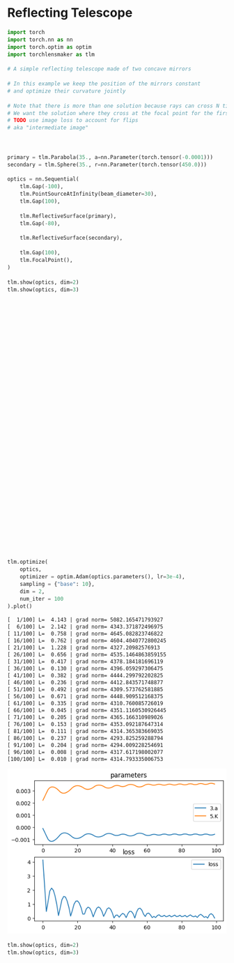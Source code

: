 # Reflecting Telescope


```python
import torch
import torch.nn as nn
import torch.optim as optim
import torchlensmaker as tlm

# A simple reflecting telescope made of two concave mirrors

# In this example we keep the position of the mirrors constant
# and optimize their curvature jointly

# Note that there is more than one solution because rays can cross N times before focusing on the focal point
# We want the solution where they cross at the focal point for the first time
# TODO use image loss to account for flips
# aka "intermediate image"



primary = tlm.Parabola(35., a=nn.Parameter(torch.tensor(-0.0001)))
secondary = tlm.Sphere(35., r=nn.Parameter(torch.tensor(450.0)))

optics = nn.Sequential(
    tlm.Gap(-100),
    tlm.PointSourceAtInfinity(beam_diameter=30),
    tlm.Gap(100),
    
    tlm.ReflectiveSurface(primary),
    tlm.Gap(-80),

    tlm.ReflectiveSurface(secondary),

    tlm.Gap(100),
    tlm.FocalPoint(),
)

tlm.show(optics, dim=2)
tlm.show(optics, dim=3)
```


<div data-jp-suppress-context-menu id='tlmviewer-4b7144fd' class='tlmviewer' style='width: 100%; aspect-ratio: 16 / 9;'></div><script type='module'>async function importtlm() {
    try {
        return await import("/tlmviewer.js");
    } catch (error) {
        console.log("error", error);
        return await import("/files/test_notebooks/tlmviewer.js");
    }
}

const module = await importtlm();
const tlmviewer = module.tlmviewer;

const data = '{"mode": "2D", "camera": "XY", "data": [{"type": "surfaces", "data": [{"matrix": [[1.0, 0.0, 0.0], [0.0, 1.0, 0.0], [0.0, 0.0, 1.0]], "samples": [[-0.030625, -17.5], [-0.03000944, -17.32323265], [-0.02940013, -17.1464653], [-0.02879706, -16.96969604], [-0.02820024, -16.7929287], [-0.02760968, -16.61616135], [-0.02702537, -16.439394], [-0.0264473, -16.26262665], [-0.02587549, -16.0858593], [-0.02530992, -15.909091], [-0.0247506, -15.73232365], [-0.02419753, -15.55555534], [-0.02365071, -15.37878799], [-0.02311014, -15.20202065], [-0.02257582, -15.02525234], [-0.02204775, -14.84848499], [-0.02152593, -14.67171669], [-0.02101036, -14.49494934], [-0.02050103, -14.31818199], [-0.01999796, -14.14141369], [-0.01950113, -13.96464634], [-0.01901056, -13.78787899], [-0.01852623, -13.61111069], [-0.01804816, -13.43434334], [-0.01757633, -13.25757599], [-0.01711075, -13.08080769], [-0.01665143, -12.90404034], [-0.01619835, -12.72727299], [-0.01575152, -12.55050468], [-0.01531094, -12.37373734], [-0.01487661, -12.19696999], [-0.01444852, -12.02020168], [-0.01402669, -11.84343433], [-0.01361111, -11.66666698], [-0.01320178, -11.48989868], [-0.01279869, -11.31313133], [-0.01240186, -11.13636398], [-0.01201127, -10.95959568], [-0.01162694, -10.78282833], [-0.01124885, -10.60606098], [-0.01087702, -10.42929268], [-0.01051143, -10.25252533], [-0.01015209, -10.07575798], [-0.009799, -9.89898968], [-0.00945216, -9.72222233], [-0.00911157, -9.54545498], [-0.00877723, -9.36868668], [-0.00844914, -9.19191933], [-0.0081273, -9.01515198], [-0.0078117, -8.83838367], [-0.00750236, -8.66161633], [-0.00719926, -8.48484802], [-0.00690242, -8.30808067], [-0.00661183, -8.13131332], [-0.00632748, -7.9545455], [-0.00604938, -7.77777767], [-0.00577754, -7.60101032], [-0.00551194, -7.4242425], [-0.00525259, -7.24747467], [-0.00499949, -7.07070732], [-0.00475264, -6.8939395], [-0.00451204, -6.71717167], [-0.00427769, -6.54040384], [-0.00404959, -6.36363649], [-0.00382773, -6.18686867], [-0.00361213, -6.01010084], [-0.00340278, -5.83333349], [-0.00319967, -5.65656567], [-0.00300282, -5.47979784], [-0.00281221, -5.30303049], [-0.00262786, -5.12626266], [-0.00244975, -4.94949484], [-0.00227789, -4.77272749], [-0.00211228, -4.59595966], [-0.00195293, -4.41919184], [-0.00179982, -4.24242401], [-0.00165296, -4.06565666], [-0.00151235, -3.88888884], [-0.00137798, -3.71212125], [-0.00124987, -3.53535366], [-0.00112801, -3.35858583], [-0.0010124, -3.18181825], [-0.00090303, -3.00505042], [-0.00079992, -2.82828283], [-0.00070305, -2.65151525], [-0.00061244, -2.47474742], [-0.00052807, -2.29797983], [-0.00044995, -2.12121201], [-0.00037809, -1.94444442], [-0.00031247, -1.76767683], [-0.0002531, -1.59090912], [-0.00019998, -1.41414142], [-0.00015311, -1.23737371], [-0.00011249, -1.060606], [-7.812e-05, -0.88383842], [-4.999e-05, -0.70707071], [-2.812e-05, -0.530303], [-1.25e-05, -0.35353535], [-3.12e-06, -0.17676768], [-0.0, 0.0], [-3.12e-06, 0.17676768], [-1.25e-05, 0.35353535], [-2.812e-05, 0.530303], [-4.999e-05, 0.70707071], [-7.812e-05, 0.88383842], [-0.00011249, 1.060606], [-0.00015311, 1.23737371], [-0.00019998, 1.41414142], [-0.0002531, 1.59090912], [-0.00031247, 1.76767683], [-0.00037809, 1.94444442], [-0.00044995, 2.12121201], [-0.00052807, 2.29797983], [-0.00061244, 2.47474742], [-0.00070305, 2.65151525], [-0.00079992, 2.82828283], [-0.00090303, 3.00505042], [-0.0010124, 3.18181825], [-0.00112801, 3.35858583], [-0.00124987, 3.53535366], [-0.00137798, 3.71212125], [-0.00151235, 3.88888884], [-0.00165296, 4.06565666], [-0.00179982, 4.24242401], [-0.00195293, 4.41919184], [-0.00211228, 4.59595966], [-0.00227789, 4.77272749], [-0.00244975, 4.94949484], [-0.00262786, 5.12626266], [-0.00281221, 5.30303049], [-0.00300282, 5.47979784], [-0.00319967, 5.65656567], [-0.00340278, 5.83333349], [-0.00361213, 6.01010084], [-0.00382773, 6.18686867], [-0.00404959, 6.36363649], [-0.00427769, 6.54040384], [-0.00451204, 6.71717167], [-0.00475264, 6.8939395], [-0.00499949, 7.07070732], [-0.00525259, 7.24747467], [-0.00551194, 7.4242425], [-0.00577754, 7.60101032], [-0.00604938, 7.77777767], [-0.00632748, 7.9545455], [-0.00661183, 8.13131332], [-0.00690242, 8.30808067], [-0.00719926, 8.48484802], [-0.00750236, 8.66161633], [-0.0078117, 8.83838367], [-0.0081273, 9.01515198], [-0.00844914, 9.19191933], [-0.00877723, 9.36868668], [-0.00911157, 9.54545498], [-0.00945216, 9.72222233], [-0.009799, 9.89898968], [-0.01015209, 10.07575798], [-0.01051143, 10.25252533], [-0.01087702, 10.42929268], [-0.01124885, 10.60606098], [-0.01162694, 10.78282833], [-0.01201127, 10.95959568], [-0.01240186, 11.13636398], [-0.01279869, 11.31313133], [-0.01320178, 11.48989868], [-0.01361111, 11.66666698], [-0.01402669, 11.84343433], [-0.01444852, 12.02020168], [-0.01487661, 12.19696999], [-0.01531094, 12.37373734], [-0.01575152, 12.55050468], [-0.01619835, 12.72727299], [-0.01665143, 12.90404034], [-0.01711075, 13.08080769], [-0.01757633, 13.25757599], [-0.01804816, 13.43434334], [-0.01852623, 13.61111069], [-0.01901056, 13.78787899], [-0.01950113, 13.96464634], [-0.01999796, 14.14141369], [-0.02050103, 14.31818199], [-0.02101036, 14.49494934], [-0.02152593, 14.67171669], [-0.02204775, 14.84848499], [-0.02257582, 15.02525234], [-0.02311014, 15.20202065], [-0.02365071, 15.37878799], [-0.02419753, 15.55555534], [-0.0247506, 15.73232365], [-0.02530992, 15.909091], [-0.02587549, 16.0858593], [-0.0264473, 16.26262665], [-0.02702537, 16.439394], [-0.02760968, 16.61616135], [-0.02820024, 16.7929287], [-0.02879706, 16.96969604], [-0.02940013, 17.1464653], [-0.03000944, 17.32323265], [-0.030625, 17.5]]}]}, {"type": "surfaces", "data": [{"matrix": [[1.0, 0.0, -80.0], [0.0, 1.0, 0.0], [0.0, 0.0, 1.0]], "samples": [[0.34039307, 17.50004196], [0.33355713, 17.32336426], [0.32681274, 17.14668274], [0.32009888, 16.96999931], [0.31347656, 16.79331207], [0.30688477, 16.61662292], [0.30041504, 16.43993187], [0.29397583, 16.26323509], [0.28762817, 16.08653831], [0.28134155, 15.90983963], [0.27511597, 15.73313713], [0.26898193, 15.55643368], [0.26287842, 15.37972641], [0.25686646, 15.20301723], [0.25094604, 15.02630615], [0.24508667, 14.84959221], [0.23928833, 14.67287731], [0.23355103, 14.49615765], [0.22787476, 14.31943703], [0.22229004, 14.1427145], [0.21676636, 13.96599007], [0.21133423, 13.78926277], [0.20593262, 13.61253357], [0.20062256, 13.43580151], [0.19537354, 13.25906849], [0.19018555, 13.08233356], [0.18508911, 12.90559578], [0.18005371, 12.72885609], [0.17510986, 12.55211449], [0.17022705, 12.37537098], [0.16537476, 12.19862652], [0.16061401, 12.0218792], [0.15591431, 11.84512997], [0.15130615, 11.66837978], [0.14672852, 11.49162579], [0.14227295, 11.31487179], [0.13787842, 11.13811588], [0.1335144, 10.96135807], [0.12924194, 10.78459835], [0.12503052, 10.60783768], [0.12091064, 10.43107414], [0.11685181, 10.25430965], [0.112854, 10.07754421], [0.10891724, 9.90077591], [0.10507202, 9.72400665], [0.10128784, 9.54723549], [0.0975647, 9.37046432], [0.09393311, 9.1936903], [0.09033203, 9.01691532], [0.08685303, 8.84003162], [0.08340454, 8.66325378], [0.08004761, 8.48647499], [0.07675171, 8.30969429], [0.07348633, 8.13291264], [0.0703125, 7.95612907], [0.06723022, 7.77934599], [0.06420898, 7.60255957], [0.06124878, 7.42577362], [0.05838013, 7.24898577], [0.05557251, 7.07219744], [0.05282593, 6.8954072], [0.0501709, 6.71861601], [0.04754639, 6.54182386], [0.04501343, 6.36503077], [0.0425415, 6.18823671], [0.04016113, 6.01144171], [0.03781128, 5.83464622], [0.03555298, 5.65784931], [0.03338623, 5.48105145], [0.03128052, 5.3042531], [0.02920532, 5.1274538], [0.02722168, 4.95065355], [0.02532959, 4.77385283], [0.02346802, 4.59705114], [0.021698, 4.42024851], [0.02001953, 4.24344587], [0.01837158, 4.06664228], [0.01681519, 3.8898375], [0.01531982, 3.71303272], [0.0138855, 3.53622723], [0.01251221, 3.35942125], [0.01126099, 3.1826148], [0.01004028, 3.00580764], [0.00888062, 2.82900023], [0.0078125, 2.65219212], [0.00680542, 2.47538376], [0.00585938, 2.29857516], [0.00497437, 2.12176609], [0.00421143, 1.94495666], [0.00344849, 1.76814699], [0.00280762, 1.59133697], [0.00222778, 1.4145267], [0.00167847, 1.23771632], [0.00125122, 1.06090569], [0.00085449, 0.88409483], [0.00054932, 0.70728391], [0.00033569, 0.53047287], [0.00012207, 0.35366175], [3.052e-05, 0.17685054], [0.0, -3.934e-05], [3.052e-05, -0.17685054], [0.00012207, -0.35366175], [0.00033569, -0.53047287], [0.00054932, -0.70728391], [0.00085449, -0.88409483], [0.00125122, -1.06090569], [0.00167847, -1.23771632], [0.00222778, -1.4145267], [0.00280762, -1.59133697], [0.00344849, -1.76814699], [0.00421143, -1.94495666], [0.00497437, -2.12176609], [0.00585938, -2.29857516], [0.00680542, -2.47538376], [0.0078125, -2.65219212], [0.00888062, -2.82900023], [0.01004028, -3.00580764], [0.01126099, -3.1826148], [0.01251221, -3.35942125], [0.0138855, -3.53622723], [0.01531982, -3.71303272], [0.01681519, -3.8898375], [0.01837158, -4.06664228], [0.02001953, -4.24344587], [0.021698, -4.42024851], [0.02346802, -4.59705114], [0.02532959, -4.77385283], [0.02722168, -4.95065355], [0.02920532, -5.1274538], [0.03128052, -5.3042531], [0.03338623, -5.48105145], [0.03555298, -5.65784931], [0.03781128, -5.83464622], [0.04016113, -6.01144171], [0.0425415, -6.18823671], [0.04501343, -6.36503077], [0.04754639, -6.54182386], [0.0501709, -6.71861601], [0.05282593, -6.8954072], [0.05557251, -7.07219744], [0.05838013, -7.24898577], [0.06124878, -7.42577362], [0.06420898, -7.60255957], [0.06723022, -7.77934599], [0.0703125, -7.95612907], [0.07348633, -8.13291264], [0.07675171, -8.30969429], [0.08004761, -8.48647499], [0.08340454, -8.66325378], [0.08685303, -8.84003162], [0.09033203, -9.01691532], [0.09393311, -9.1936903], [0.0975647, -9.37046432], [0.10128784, -9.54723549], [0.10507202, -9.72400665], [0.10891724, -9.90077591], [0.112854, -10.07754421], [0.11685181, -10.25430965], [0.12091064, -10.43107414], [0.12503052, -10.60783768], [0.12924194, -10.78459835], [0.1335144, -10.96135807], [0.13787842, -11.13811588], [0.14227295, -11.31487179], [0.14672852, -11.49162579], [0.15130615, -11.66837978], [0.15591431, -11.84512997], [0.16061401, -12.0218792], [0.16537476, -12.19862652], [0.17022705, -12.37537098], [0.17510986, -12.55211449], [0.18005371, -12.72885609], [0.18508911, -12.90559578], [0.19018555, -13.08233356], [0.19537354, -13.25906849], [0.20062256, -13.43580151], [0.20593262, -13.61253357], [0.21133423, -13.78926277], [0.21676636, -13.96599007], [0.22229004, -14.1427145], [0.22787476, -14.31943703], [0.23355103, -14.49615765], [0.23928833, -14.67287731], [0.24508667, -14.84959221], [0.25094604, -15.02630615], [0.25686646, -15.20301723], [0.26287842, -15.37972641], [0.26898193, -15.55643368], [0.27511597, -15.73313713], [0.28134155, -15.90983963], [0.28762817, -16.08653831], [0.29397583, -16.26323509], [0.30041504, -16.43993187], [0.30688477, -16.61662292], [0.31347656, -16.79331207], [0.32009888, -16.96999931], [0.32681274, -17.14668274], [0.33355713, -17.32336426], [0.34039307, -17.50004196]]}]}, {"type": "points", "data": [[20.0, 0.0]], "color": "red"}, {"type": "rays", "points": [[-100.0, -15.0, -0.0225, -15.0], [-100.0, -11.66666667, -0.01361111, -11.66666667], [-100.0, -8.33333333, -0.00694444, -8.33333333], [-100.0, -5.0, -0.0025, -5.0], [-100.0, -1.66666667, -0.00027778, -1.66666667], [-100.0, 1.66666667, -0.00027778, 1.66666667], [-100.0, 5.0, -0.0025, 5.0], [-100.0, 8.33333333, -0.00694444, 8.33333333], [-100.0, 11.66666667, -0.01361111, 11.66666667], [-100.0, 15.0, -0.0225, 15.0]], "color": "#ffa724", "variables": {"base": [-15.0, -11.66666667, -8.33333333, -5.0, -1.66666667, 1.66666667, 5.0, 8.33333333, 11.66666667, 15.0]}, "domain": {"base": [-15.0, 15.0]}, "layers": [1]}, {"type": "rays", "points": [[-0.0225, -15.0, -79.76563338, -14.52153691], [-0.01361111, -11.66666667, -79.85824911, -11.29405634], [-0.00694444, -8.33333333, -79.92768823, -8.06693012], [-0.0025, -5.0, -79.97397019, -4.8400569], [-0.00027778, -1.66666667, -79.99710793, -1.61333544], [-0.00027778, 1.66666667, -79.99710793, 1.61333544], [-0.0025, 5.0, -79.97397019, 4.8400569], [-0.00694444, 8.33333333, -79.92768823, 8.06693012], [-0.01361111, 11.66666667, -79.85824911, 11.29405634], [-0.0225, 15.0, -79.76563338, 14.52153691]], "color": "#ffa724", "variables": {"base": [-15.0, -11.66666667, -8.33333333, -5.0, -1.66666667, 1.66666667, 5.0, 8.33333333, 11.66666667, 15.0]}, "domain": {"base": [-15.0, 15.0]}, "layers": [1]}, {"type": "rays", "points": [[-79.76563338, -14.52153691, 20.80050902, -7.41466414], [-79.85824911, -11.29405634, 20.48542394, -5.78289474], [-79.92768823, -8.06693012, 20.2481132, -4.13920258], [-79.97397019, -4.8400569, 20.0894286, -2.48695486], [-79.99710793, -1.61333544, 20.00994251, -0.82955797], [-79.99710793, 1.61333544, 20.00994251, 0.82955797], [-79.97397019, 4.8400569, 20.0894286, 2.48695486], [-79.92768823, 8.06693012, 20.2481132, 4.13920258], [-79.85824911, 11.29405634, 20.48542394, 5.78289474], [-79.76563338, 14.52153691, 20.80050902, 7.41466414]], "color": "#ffa724", "variables": {"base": [-15.0, -11.66666667, -8.33333333, -5.0, -1.66666667, 1.66666667, 5.0, 8.33333333, 11.66666667, 15.0]}, "domain": {"base": [-15.0, 15.0]}}, {"type": "points", "data": [[0.0, 0.0], [-100.0, 0.0], [0.0, 0.0], [-80.0, 0.0], [20.0, 0.0]], "layers": [4]}]}';

setTimeout(() => {
    tlmviewer.embed(document.getElementById("tlmviewer-4b7144fd"), data);    
}, 0);
</script>



<div data-jp-suppress-context-menu id='tlmviewer-eb2396d8' class='tlmviewer' style='width: 100%; aspect-ratio: 16 / 9;'></div><script type='module'>async function importtlm() {
    try {
        return await import("/tlmviewer.js");
    } catch (error) {
        console.log("error", error);
        return await import("/files/test_notebooks/tlmviewer.js");
    }
}

const module = await importtlm();
const tlmviewer = module.tlmviewer;

const data = '{"mode": "3D", "camera": "orthographic", "data": [{"type": "surfaces", "data": [{"matrix": [[1.0, 0.0, 0.0, 0.0], [0.0, 1.0, 0.0, 0.0], [0.0, 0.0, 1.0, 0.0], [0.0, 0.0, 0.0, 1.0]], "samples": [[-0.0, 0.0], [-3.12e-06, 0.17676768], [-1.25e-05, 0.35353535], [-2.812e-05, 0.530303], [-4.999e-05, 0.70707071], [-7.812e-05, 0.88383842], [-0.00011249, 1.060606], [-0.00015311, 1.23737371], [-0.00019998, 1.41414142], [-0.0002531, 1.59090912], [-0.00031247, 1.76767683], [-0.00037809, 1.94444442], [-0.00044995, 2.12121201], [-0.00052807, 2.29797983], [-0.00061244, 2.47474742], [-0.00070305, 2.65151525], [-0.00079992, 2.82828283], [-0.00090303, 3.00505042], [-0.0010124, 3.18181825], [-0.00112801, 3.35858583], [-0.00124987, 3.53535366], [-0.00137798, 3.71212125], [-0.00151235, 3.88888884], [-0.00165296, 4.06565666], [-0.00179982, 4.24242401], [-0.00195293, 4.41919184], [-0.00211228, 4.59595966], [-0.00227789, 4.77272749], [-0.00244975, 4.94949484], [-0.00262786, 5.12626266], [-0.00281221, 5.30303049], [-0.00300282, 5.47979784], [-0.00319967, 5.65656567], [-0.00340278, 5.83333349], [-0.00361213, 6.01010084], [-0.00382773, 6.18686867], [-0.00404959, 6.36363649], [-0.00427769, 6.54040384], [-0.00451204, 6.71717167], [-0.00475264, 6.8939395], [-0.00499949, 7.07070732], [-0.00525259, 7.24747467], [-0.00551194, 7.4242425], [-0.00577754, 7.60101032], [-0.00604938, 7.77777767], [-0.00632748, 7.9545455], [-0.00661183, 8.13131332], [-0.00690242, 8.30808067], [-0.00719926, 8.48484802], [-0.00750236, 8.66161633], [-0.0078117, 8.83838367], [-0.0081273, 9.01515198], [-0.00844914, 9.19191933], [-0.00877723, 9.36868668], [-0.00911157, 9.54545498], [-0.00945216, 9.72222233], [-0.009799, 9.89898968], [-0.01015209, 10.07575798], [-0.01051143, 10.25252533], [-0.01087702, 10.42929268], [-0.01124885, 10.60606098], [-0.01162694, 10.78282833], [-0.01201127, 10.95959568], [-0.01240186, 11.13636398], [-0.01279869, 11.31313133], [-0.01320178, 11.48989868], [-0.01361111, 11.66666698], [-0.01402669, 11.84343433], [-0.01444852, 12.02020168], [-0.01487661, 12.19696999], [-0.01531094, 12.37373734], [-0.01575152, 12.55050468], [-0.01619835, 12.72727299], [-0.01665143, 12.90404034], [-0.01711075, 13.08080769], [-0.01757633, 13.25757599], [-0.01804816, 13.43434334], [-0.01852623, 13.61111069], [-0.01901056, 13.78787899], [-0.01950113, 13.96464634], [-0.01999796, 14.14141369], [-0.02050103, 14.31818199], [-0.02101036, 14.49494934], [-0.02152593, 14.67171669], [-0.02204775, 14.84848499], [-0.02257582, 15.02525234], [-0.02311014, 15.20202065], [-0.02365071, 15.37878799], [-0.02419753, 15.55555534], [-0.0247506, 15.73232365], [-0.02530992, 15.909091], [-0.02587549, 16.0858593], [-0.0264473, 16.26262665], [-0.02702537, 16.439394], [-0.02760968, 16.61616135], [-0.02820024, 16.7929287], [-0.02879706, 16.96969604], [-0.02940013, 17.1464653], [-0.03000944, 17.32323265], [-0.030625, 17.5]]}]}, {"type": "surfaces", "data": [{"matrix": [[1.0, 0.0, 0.0, -80.0], [0.0, 1.0, 0.0, 0.0], [0.0, 0.0, 1.0, 0.0], [0.0, 0.0, 0.0, 1.0]], "samples": [[0.0, -3.934e-05], [3.052e-05, -0.17685054], [0.00012207, -0.35366175], [0.00033569, -0.53047287], [0.00054932, -0.70728391], [0.00085449, -0.88409483], [0.00125122, -1.06090569], [0.00167847, -1.23771632], [0.00222778, -1.4145267], [0.00280762, -1.59133697], [0.00344849, -1.76814699], [0.00421143, -1.94495666], [0.00497437, -2.12176609], [0.00585938, -2.29857516], [0.00680542, -2.47538376], [0.0078125, -2.65219212], [0.00888062, -2.82900023], [0.01004028, -3.00580764], [0.01126099, -3.1826148], [0.01251221, -3.35942125], [0.0138855, -3.53622723], [0.01531982, -3.71303272], [0.01681519, -3.8898375], [0.01837158, -4.06664228], [0.02001953, -4.24344587], [0.021698, -4.42024851], [0.02346802, -4.59705114], [0.02532959, -4.77385283], [0.02722168, -4.95065355], [0.02920532, -5.1274538], [0.03128052, -5.3042531], [0.03338623, -5.48105145], [0.03555298, -5.65784931], [0.03781128, -5.83464622], [0.04016113, -6.01144171], [0.0425415, -6.18823671], [0.04501343, -6.36503077], [0.04754639, -6.54182386], [0.0501709, -6.71861601], [0.05282593, -6.8954072], [0.05557251, -7.07219744], [0.05838013, -7.24898577], [0.06124878, -7.42577362], [0.06420898, -7.60255957], [0.06723022, -7.77934599], [0.0703125, -7.95612907], [0.07348633, -8.13291264], [0.07675171, -8.30969429], [0.08004761, -8.48647499], [0.08340454, -8.66325378], [0.08685303, -8.84003162], [0.09033203, -9.01691532], [0.09393311, -9.1936903], [0.0975647, -9.37046432], [0.10128784, -9.54723549], [0.10507202, -9.72400665], [0.10891724, -9.90077591], [0.112854, -10.07754421], [0.11685181, -10.25430965], [0.12091064, -10.43107414], [0.12503052, -10.60783768], [0.12924194, -10.78459835], [0.1335144, -10.96135807], [0.13787842, -11.13811588], [0.14227295, -11.31487179], [0.14672852, -11.49162579], [0.15130615, -11.66837978], [0.15591431, -11.84512997], [0.16061401, -12.0218792], [0.16537476, -12.19862652], [0.17022705, -12.37537098], [0.17510986, -12.55211449], [0.18005371, -12.72885609], [0.18508911, -12.90559578], [0.19018555, -13.08233356], [0.19537354, -13.25906849], [0.20062256, -13.43580151], [0.20593262, -13.61253357], [0.21133423, -13.78926277], [0.21676636, -13.96599007], [0.22229004, -14.1427145], [0.22787476, -14.31943703], [0.23355103, -14.49615765], [0.23928833, -14.67287731], [0.24508667, -14.84959221], [0.25094604, -15.02630615], [0.25686646, -15.20301723], [0.26287842, -15.37972641], [0.26898193, -15.55643368], [0.27511597, -15.73313713], [0.28134155, -15.90983963], [0.28762817, -16.08653831], [0.29397583, -16.26323509], [0.30041504, -16.43993187], [0.30688477, -16.61662292], [0.31347656, -16.79331207], [0.32009888, -16.96999931], [0.32681274, -17.14668274], [0.33355713, -17.32336426], [0.34039307, -17.50004196]]}]}, {"type": "points", "data": [[20.0, 0.0, 0.0]], "color": "red"}, {"type": "rays", "points": [[-100.0, 0.0, 0.0, 0.0, 0.0, 0.0], [-100.0, -15.0, -0.0, -0.0225, -15.0, -0.0], [-100.0, -11.49066665, -9.64181415, -0.0225, -11.49066665, -9.64181415], [-100.0, -2.60472267, -14.7721163, -0.0225, -2.60472267, -14.7721163], [-100.0, 7.5, -12.99038106, -0.0225, 7.5, -12.99038106], [-100.0, 14.09538931, -5.13030215, -0.0225, 14.09538931, -5.13030215], [-100.0, 14.09538931, 5.13030215, -0.0225, 14.09538931, 5.13030215], [-100.0, 7.5, 12.99038106, -0.0225, 7.5, 12.99038106], [-100.0, -2.60472267, 14.7721163, -0.0225, -2.60472267, 14.7721163], [-100.0, -11.49066665, 9.64181415, -0.0225, -11.49066665, 9.64181415]], "color": "#ffa724", "variables": {}, "domain": {"base": [-15.0, 14.7721163]}, "layers": [1]}, {"type": "rays", "points": [[0.0, 0.0, 0.0, -80.0, 0.0, 0.0], [-0.0225, -15.0, -0.0, -79.76563338, -14.52153691, -0.0], [-0.0225, -11.49066665, -9.64181415, -79.76563338, -11.12414265, -9.334264], [-0.0225, -2.60472267, -14.7721163, -79.76563338, -2.52163842, -14.30092213], [-0.0225, 7.5, -12.99038106, -79.76563338, 7.26076845, -12.57601986], [-0.0225, 14.09538931, -5.13030215, -79.76563338, 13.64578107, -4.96665813], [-0.0225, 14.09538931, 5.13030215, -79.76563338, 13.64578107, 4.96665813], [-0.0225, 7.5, 12.99038106, -79.76563338, 7.26076845, 12.57601986], [-0.0225, -2.60472267, 14.7721163, -79.76563338, -2.52163842, 14.30092213], [-0.0225, -11.49066665, 9.64181415, -79.76563338, -11.12414265, 9.334264]], "color": "#ffa724", "variables": {}, "domain": {"base": [-15.0, 14.7721163]}, "layers": [1]}, {"type": "rays", "points": [[-80.0, 0.0, 0.0, 20.0, 0.0, 0.0], [-79.76563338, -14.52153691, -0.0, 20.80050902, -7.41466414, -0.0], [-79.76563338, -11.12414265, -9.334264, 20.80050902, -5.67996226, -4.76605424], [-79.76563338, -2.52163842, -14.30092213, 20.80050902, -1.28754292, -7.30201873], [-79.76563338, 7.26076845, -12.57601986, 20.80050902, 3.70733207, -6.4212875], [-79.76563338, 13.64578107, -4.96665813, 20.80050902, 6.96750518, -2.53596449], [-79.76563338, 13.64578107, 4.96665813, 20.80050902, 6.96750518, 2.53596449], [-79.76563338, 7.26076845, 12.57601986, 20.80050902, 3.70733207, 6.4212875], [-79.76563338, -2.52163842, 14.30092213, 20.80050902, -1.28754292, 7.30201873], [-79.76563338, -11.12414265, 9.334264, 20.80050902, -5.67996226, 4.76605424]], "color": "#ffa724", "variables": {}, "domain": {"base": [-15.0, 14.7721163]}}, {"type": "points", "data": [[0.0, 0.0, 0.0], [-100.0, 0.0, 0.0], [0.0, 0.0, 0.0], [-80.0, 0.0, 0.0], [20.0, 0.0, 0.0]], "layers": [4]}]}';

setTimeout(() => {
    tlmviewer.embed(document.getElementById("tlmviewer-eb2396d8"), data);    
}, 0);
</script>



```python
tlm.optimize(
    optics,
    optimizer = optim.Adam(optics.parameters(), lr=3e-4),
    sampling = {"base": 10},
    dim = 2,
    num_iter = 100
).plot()
```

    [  1/100] L=  4.143 | grad norm= 5082.165471793927
    [  6/100] L=  2.142 | grad norm= 4343.371872496975
    [ 11/100] L=  0.758 | grad norm= 4645.082823746822
    [ 16/100] L=  0.762 | grad norm= 4604.4040772800245
    [ 21/100] L=  1.228 | grad norm= 4327.20982576913
    [ 26/100] L=  0.656 | grad norm= 4535.1464863859155
    [ 31/100] L=  0.417 | grad norm= 4378.184181696119
    [ 36/100] L=  0.130 | grad norm= 4396.059297306475
    [ 41/100] L=  0.382 | grad norm= 4444.299792202825
    [ 46/100] L=  0.236 | grad norm= 4412.843571748877
    [ 51/100] L=  0.492 | grad norm= 4309.573762581885
    [ 56/100] L=  0.671 | grad norm= 4448.909512168375
    [ 61/100] L=  0.335 | grad norm= 4310.760085726019
    [ 66/100] L=  0.045 | grad norm= 4351.1160530926445
    [ 71/100] L=  0.205 | grad norm= 4365.166310989026
    [ 76/100] L=  0.153 | grad norm= 4353.092187647314
    [ 81/100] L=  0.111 | grad norm= 4314.365383669035
    [ 86/100] L=  0.237 | grad norm= 4293.825259288794
    [ 91/100] L=  0.204 | grad norm= 4294.009228254691
    [ 96/100] L=  0.008 | grad norm= 4317.617198002077
    [100/100] L=  0.010 | grad norm= 4314.793335006753



    
![png](reflecting_telescope_files/reflecting_telescope_2_1.png)
    



```python
tlm.show(optics, dim=2)
tlm.show(optics, dim=3)
```


<div data-jp-suppress-context-menu id='tlmviewer-bff94fff' class='tlmviewer' style='width: 100%; aspect-ratio: 16 / 9;'></div><script type='module'>async function importtlm() {
    try {
        return await import("/tlmviewer.js");
    } catch (error) {
        console.log("error", error);
        return await import("/files/test_notebooks/tlmviewer.js");
    }
}

const module = await importtlm();
const tlmviewer = module.tlmviewer;

const data = '{"mode": "2D", "camera": "XY", "data": [{"type": "surfaces", "data": [{"matrix": [[1.0, 0.0, 0.0], [0.0, 1.0, 0.0], [0.0, 0.0, 1.0]], "samples": [[-0.17369851, -17.5], [-0.17020719, -17.32323265], [-0.1667513, -17.1464653], [-0.16333081, -16.96969604], [-0.15994582, -16.7929287], [-0.15659627, -16.61616135], [-0.15328215, -16.439394], [-0.15000349, -16.26262665], [-0.14676028, -16.0858593], [-0.1435525, -15.909091], [-0.14038017, -15.73232365], [-0.13724327, -15.55555534], [-0.13414183, -15.37878799], [-0.13107583, -15.20202065], [-0.12804528, -15.02525234], [-0.12505017, -14.84848499], [-0.1220905, -14.67171669], [-0.11916629, -14.49494934], [-0.11627752, -14.31818199], [-0.11342418, -14.14141369], [-0.11060631, -13.96464634], [-0.10782387, -13.78787899], [-0.10507687, -13.61111069], [-0.10236533, -13.43434334], [-0.09968923, -13.25757599], [-0.09704857, -13.08080769], [-0.09444336, -12.90404034], [-0.09187359, -12.72727299], [-0.08933926, -12.55050468], [-0.0868404, -12.37373734], [-0.08437697, -12.19696999], [-0.08194897, -12.02020168], [-0.07955644, -11.84343433], [-0.07719934, -11.66666698], [-0.07487769, -11.48989868], [-0.07259148, -11.31313133], [-0.07034072, -11.13636398], [-0.0681254, -10.95959568], [-0.06594554, -10.78282833], [-0.06380112, -10.60606098], [-0.06169213, -10.42929268], [-0.05961859, -10.25252533], [-0.0575805, -10.07575798], [-0.05557785, -9.89898968], [-0.05361065, -9.72222233], [-0.0516789, -9.54545498], [-0.04978259, -9.36868668], [-0.04792172, -9.19191933], [-0.0460963, -9.01515198], [-0.04430632, -8.83838367], [-0.0425518, -8.66161633], [-0.0408327, -8.48484802], [-0.03914907, -8.30808067], [-0.03750087, -8.13131332], [-0.03588812, -7.9545455], [-0.03431082, -7.77777767], [-0.03276896, -7.60101032], [-0.03126254, -7.4242425], [-0.02979157, -7.24747467], [-0.02835605, -7.07070732], [-0.02695597, -6.8939395], [-0.02559133, -6.71717167], [-0.02426214, -6.54040384], [-0.0229684, -6.36363649], [-0.0217101, -6.18686867], [-0.02048724, -6.01010084], [-0.01929983, -5.83333349], [-0.01814787, -5.65656567], [-0.01703135, -5.47979784], [-0.01595028, -5.30303049], [-0.01490465, -5.12626266], [-0.01389446, -4.94949484], [-0.01291972, -4.77272749], [-0.01198043, -4.59595966], [-0.01107658, -4.41919184], [-0.01020818, -4.24242401], [-0.00937522, -4.06565666], [-0.0085777, -3.88888884], [-0.00781564, -3.71212125], [-0.00708901, -3.53535366], [-0.00639783, -3.35858583], [-0.0057421, -3.18181825], [-0.00512181, -3.00505042], [-0.00453697, -2.82828283], [-0.00398757, -2.65151525], [-0.00347362, -2.47474742], [-0.00299511, -2.29797983], [-0.00255204, -2.12121201], [-0.00214443, -1.94444442], [-0.00177225, -1.76767683], [-0.00143552, -1.59090912], [-0.00113424, -1.41414142], [-0.0008684, -1.23737371], [-0.00063801, -1.060606], [-0.00044306, -0.88383842], [-0.00028356, -0.70707071], [-0.0001595, -0.530303], [-7.089e-05, -0.35353535], [-1.772e-05, -0.17676768], [-0.0, 0.0], [-1.772e-05, 0.17676768], [-7.089e-05, 0.35353535], [-0.0001595, 0.530303], [-0.00028356, 0.70707071], [-0.00044306, 0.88383842], [-0.00063801, 1.060606], [-0.0008684, 1.23737371], [-0.00113424, 1.41414142], [-0.00143552, 1.59090912], [-0.00177225, 1.76767683], [-0.00214443, 1.94444442], [-0.00255204, 2.12121201], [-0.00299511, 2.29797983], [-0.00347362, 2.47474742], [-0.00398757, 2.65151525], [-0.00453697, 2.82828283], [-0.00512181, 3.00505042], [-0.0057421, 3.18181825], [-0.00639783, 3.35858583], [-0.00708901, 3.53535366], [-0.00781564, 3.71212125], [-0.0085777, 3.88888884], [-0.00937522, 4.06565666], [-0.01020818, 4.24242401], [-0.01107658, 4.41919184], [-0.01198043, 4.59595966], [-0.01291972, 4.77272749], [-0.01389446, 4.94949484], [-0.01490465, 5.12626266], [-0.01595028, 5.30303049], [-0.01703135, 5.47979784], [-0.01814787, 5.65656567], [-0.01929983, 5.83333349], [-0.02048724, 6.01010084], [-0.0217101, 6.18686867], [-0.0229684, 6.36363649], [-0.02426214, 6.54040384], [-0.02559133, 6.71717167], [-0.02695597, 6.8939395], [-0.02835605, 7.07070732], [-0.02979157, 7.24747467], [-0.03126254, 7.4242425], [-0.03276896, 7.60101032], [-0.03431082, 7.77777767], [-0.03588812, 7.9545455], [-0.03750087, 8.13131332], [-0.03914907, 8.30808067], [-0.0408327, 8.48484802], [-0.0425518, 8.66161633], [-0.04430632, 8.83838367], [-0.0460963, 9.01515198], [-0.04792172, 9.19191933], [-0.04978259, 9.36868668], [-0.0516789, 9.54545498], [-0.05361065, 9.72222233], [-0.05557785, 9.89898968], [-0.0575805, 10.07575798], [-0.05961859, 10.25252533], [-0.06169213, 10.42929268], [-0.06380112, 10.60606098], [-0.06594554, 10.78282833], [-0.0681254, 10.95959568], [-0.07034072, 11.13636398], [-0.07259148, 11.31313133], [-0.07487769, 11.48989868], [-0.07719934, 11.66666698], [-0.07955644, 11.84343433], [-0.08194897, 12.02020168], [-0.08437697, 12.19696999], [-0.0868404, 12.37373734], [-0.08933926, 12.55050468], [-0.09187359, 12.72727299], [-0.09444336, 12.90404034], [-0.09704857, 13.08080769], [-0.09968923, 13.25757599], [-0.10236533, 13.43434334], [-0.10507687, 13.61111069], [-0.10782387, 13.78787899], [-0.11060631, 13.96464634], [-0.11342418, 14.14141369], [-0.11627752, 14.31818199], [-0.11916629, 14.49494934], [-0.1220905, 14.67171669], [-0.12505017, 14.84848499], [-0.12804528, 15.02525234], [-0.13107583, 15.20202065], [-0.13414183, 15.37878799], [-0.13724327, 15.55555534], [-0.14038017, 15.73232365], [-0.1435525, 15.909091], [-0.14676028, 16.0858593], [-0.15000349, 16.26262665], [-0.15328215, 16.439394], [-0.15659627, 16.61616135], [-0.15994582, 16.7929287], [-0.16333081, 16.96969604], [-0.1667513, 17.1464653], [-0.17020719, 17.32323265], [-0.17369851, 17.5]]}]}, {"type": "surfaces", "data": [{"matrix": [[1.0, 0.0, -80.0], [0.0, 1.0, 0.0], [0.0, 0.0, 1.0]], "samples": [[0.54534912, 17.50001335], [0.53439331, 17.32350922], [0.52352905, 17.1469326], [0.51278687, 16.97035027], [0.50216675, 16.79382515], [0.4916687, 16.61722755], [0.48126221, 16.44069099], [0.47094727, 16.26408195], [0.46078491, 16.08746529], [0.45071411, 15.91090965], [0.44073486, 15.73428059], [0.4309082, 15.5577116], [0.4211731, 15.38107109], [0.41156006, 15.20448971], [0.40203857, 15.02783585], [0.39263916, 14.85117626], [0.38336182, 14.67457771], [0.37414551, 14.49790668], [0.36508179, 14.32129574], [0.35614014, 14.14461327], [0.34729004, 13.96792507], [0.33856201, 13.79129791], [0.32992554, 13.61459827], [0.32141113, 13.43796062], [0.3130188, 13.26125145], [0.30474854, 13.0845356], [0.29656982, 12.90788174], [0.28848267, 12.73115635], [0.28051758, 12.55449295], [0.27267456, 12.37775707], [0.26495361, 12.20108414], [0.25732422, 12.02433872], [0.24981689, 11.84758854], [0.24240112, 11.67090034], [0.23513794, 11.49414062], [0.22796631, 11.31744289], [0.22088623, 11.14067459], [0.21392822, 10.96390247], [0.20709229, 10.78719234], [0.2003479, 10.61041069], [0.19372559, 10.43369102], [0.18722534, 10.25690174], [0.18081665, 10.08017445], [0.17453003, 9.90337658], [0.16833496, 9.7265749], [0.16229248, 9.54983711], [0.15634155, 9.37302685], [0.15048218, 9.19628143], [0.14477539, 9.01946354], [0.13912964, 8.84264374], [0.13360596, 8.66588688], [0.12823486, 8.48905945], [0.12295532, 8.31229591], [0.11776733, 8.13546181], [0.11270142, 7.95862484], [0.10775757, 7.78185129], [0.10290527, 7.60500813], [0.09817505, 7.42822886], [0.09356689, 7.25137901], [0.08905029, 7.07459402], [0.08465576, 6.89773893], [0.08035278, 6.72088099], [0.07620239, 6.54408741], [0.07214355, 6.36722422], [0.06817627, 6.19042587], [0.06436157, 6.01355791], [0.06060791, 5.83668709], [0.05700684, 5.65988159], [0.05349731, 5.48300695], [0.05007935, 5.30619669], [0.04681396, 5.12931728], [0.04364014, 4.95243597], [0.04058838, 4.77561998], [0.03762817, 4.59873486], [0.03479004, 4.42191458], [0.03207397, 4.24502611], [0.02944946, 4.06820297], [0.02694702, 3.89131093], [0.02453613, 3.71441746], [0.02227783, 3.53758931], [0.02008057, 3.36069298], [0.01803589, 3.18386245], [0.01608276, 3.00696349], [0.01425171, 2.8300631], [0.01251221, 2.65322876], [0.01089478, 2.47632647], [0.00939941, 2.29949021], [0.00799561, 2.12258601], [0.00674438, 1.94568086], [0.0055542, 1.7688421], [0.0045166, 1.59193552], [0.00357056, 1.41509533], [0.00271606, 1.23818755], [0.00201416, 1.06134629], [0.00140381, 0.88443768], [0.00088501, 0.70752865], [0.00048828, 0.53068638], [0.00021362, 0.3537769], [6.104e-05, 0.17693427], [0.0, -2.457e-05], [6.104e-05, -0.17693427], [0.00021362, -0.3537769], [0.00048828, -0.53068638], [0.00088501, -0.70752865], [0.00140381, -0.88443768], [0.00201416, -1.06134629], [0.00271606, -1.23818755], [0.00357056, -1.41509533], [0.0045166, -1.59193552], [0.0055542, -1.7688421], [0.00674438, -1.94568086], [0.00799561, -2.12258601], [0.00939941, -2.29949021], [0.01089478, -2.47632647], [0.01251221, -2.65322876], [0.01425171, -2.8300631], [0.01608276, -3.00696349], [0.01803589, -3.18386245], [0.02008057, -3.36069298], [0.02227783, -3.53758931], [0.02453613, -3.71441746], [0.02694702, -3.89131093], [0.02944946, -4.06820297], [0.03207397, -4.24502611], [0.03479004, -4.42191458], [0.03762817, -4.59873486], [0.04058838, -4.77561998], [0.04364014, -4.95243597], [0.04681396, -5.12931728], [0.05007935, -5.30619669], [0.05349731, -5.48300695], [0.05700684, -5.65988159], [0.06060791, -5.83668709], [0.06436157, -6.01355791], [0.06817627, -6.19042587], [0.07214355, -6.36722422], [0.07620239, -6.54408741], [0.08035278, -6.72088099], [0.08465576, -6.89773893], [0.08905029, -7.07459402], [0.09356689, -7.25137901], [0.09817505, -7.42822886], [0.10290527, -7.60500813], [0.10775757, -7.78185129], [0.11270142, -7.95862484], [0.11776733, -8.13546181], [0.12295532, -8.31229591], [0.12823486, -8.48905945], [0.13360596, -8.66588688], [0.13912964, -8.84264374], [0.14477539, -9.01946354], [0.15048218, -9.19628143], [0.15634155, -9.37302685], [0.16229248, -9.54983711], [0.16833496, -9.7265749], [0.17453003, -9.90337658], [0.18081665, -10.08017445], [0.18722534, -10.25690174], [0.19372559, -10.43369102], [0.2003479, -10.61041069], [0.20709229, -10.78719234], [0.21392822, -10.96390247], [0.22088623, -11.14067459], [0.22796631, -11.31744289], [0.23513794, -11.49414062], [0.24240112, -11.67090034], [0.24981689, -11.84758854], [0.25732422, -12.02433872], [0.26495361, -12.20108414], [0.27267456, -12.37775707], [0.28051758, -12.55449295], [0.28848267, -12.73115635], [0.29656982, -12.90788174], [0.30474854, -13.0845356], [0.3130188, -13.26125145], [0.32141113, -13.43796062], [0.32992554, -13.61459827], [0.33856201, -13.79129791], [0.34729004, -13.96792507], [0.35614014, -14.14461327], [0.36508179, -14.32129574], [0.37414551, -14.49790668], [0.38336182, -14.67457771], [0.39263916, -14.85117626], [0.40203857, -15.02783585], [0.41156006, -15.20448971], [0.4211731, -15.38107109], [0.4309082, -15.5577116], [0.44073486, -15.73428059], [0.45071411, -15.91090965], [0.46078491, -16.08746529], [0.47094727, -16.26408195], [0.48126221, -16.44069099], [0.4916687, -16.61722755], [0.50216675, -16.79382515], [0.51278687, -16.97035027], [0.52352905, -17.1469326], [0.53439331, -17.32350922], [0.54534912, -17.50001335]]}]}, {"type": "points", "data": [[20.0, 0.0]], "color": "red"}, {"type": "rays", "points": [[-100.0, -15.0, -0.12761524, -15.0], [-100.0, -11.66666667, -0.07719934, -11.66666667], [-100.0, -8.33333333, -0.03938742, -8.33333333], [-100.0, -5.0, -0.01417947, -5.0], [-100.0, -1.66666667, -0.0015755, -1.66666667], [-100.0, 1.66666667, -0.0015755, 1.66666667], [-100.0, 5.0, -0.01417947, 5.0], [-100.0, 8.33333333, -0.03938742, 8.33333333], [-100.0, 11.66666667, -0.07719934, 11.66666667], [-100.0, 15.0, -0.12761524, 15.0]], "color": "#ffa724", "variables": {"base": [-15.0, -11.66666667, -8.33333333, -5.0, -1.66666667, 1.66666667, 5.0, 8.33333333, 11.66666667, 15.0]}, "domain": {"base": [-15.0, 15.0]}, "layers": [1]}, {"type": "rays", "points": [[-0.12761524, -15.0, -79.73116152, -12.29024872], [-0.07719934, -11.66666667, -79.83753307, -9.55517281], [-0.03938742, -8.33333333, -79.91717124, -6.82303212], [-0.01417947, -5.0, -79.97019663, -4.09298363], [-0.0015755, -1.66666667, -79.99668935, -1.36418869], [-0.0015755, 1.66666667, -79.99668935, 1.36418869], [-0.01417947, 5.0, -79.97019663, 4.09298363], [-0.03938742, 8.33333333, -79.91717124, 6.82303212], [-0.07719934, 11.66666667, -79.83753307, 9.55517281], [-0.12761524, 15.0, -79.73116152, 12.29024872]], "color": "#ffa724", "variables": {"base": [-15.0, -11.66666667, -8.33333333, -5.0, -1.66666667, 1.66666667, 5.0, 8.33333333, 11.66666667, 15.0]}, "domain": {"base": [-15.0, 15.0]}, "layers": [1]}, {"type": "rays", "points": [[-79.73116152, -12.29024872, 20.01352676, -0.11026714], [-79.83753307, -9.55517281, 20.0089776, -0.094272], [-79.91717124, -6.82303212, 20.00488461, -0.07191145], [-79.97019663, -4.09298363, 20.00183149, -0.04498119], [-79.99668935, -1.36418869, 20.00020756, -0.01529991], [-79.99668935, 1.36418869, 20.00020756, 0.01529991], [-79.97019663, 4.09298363, 20.00183149, 0.04498119], [-79.91717124, 6.82303212, 20.00488461, 0.07191145], [-79.83753307, 9.55517281, 20.0089776, 0.094272], [-79.73116152, 12.29024872, 20.01352676, 0.11026714]], "color": "#ffa724", "variables": {"base": [-15.0, -11.66666667, -8.33333333, -5.0, -1.66666667, 1.66666667, 5.0, 8.33333333, 11.66666667, 15.0]}, "domain": {"base": [-15.0, 15.0]}}, {"type": "points", "data": [[0.0, 0.0], [-100.0, 0.0], [0.0, 0.0], [-80.0, 0.0], [20.0, 0.0]], "layers": [4]}]}';

setTimeout(() => {
    tlmviewer.embed(document.getElementById("tlmviewer-bff94fff"), data);    
}, 0);
</script>



<div data-jp-suppress-context-menu id='tlmviewer-a1418db5' class='tlmviewer' style='width: 100%; aspect-ratio: 16 / 9;'></div><script type='module'>async function importtlm() {
    try {
        return await import("/tlmviewer.js");
    } catch (error) {
        console.log("error", error);
        return await import("/files/test_notebooks/tlmviewer.js");
    }
}

const module = await importtlm();
const tlmviewer = module.tlmviewer;

const data = '{"mode": "3D", "camera": "orthographic", "data": [{"type": "surfaces", "data": [{"matrix": [[1.0, 0.0, 0.0, 0.0], [0.0, 1.0, 0.0, 0.0], [0.0, 0.0, 1.0, 0.0], [0.0, 0.0, 0.0, 1.0]], "samples": [[-0.0, 0.0], [-1.772e-05, 0.17676768], [-7.089e-05, 0.35353535], [-0.0001595, 0.530303], [-0.00028356, 0.70707071], [-0.00044306, 0.88383842], [-0.00063801, 1.060606], [-0.0008684, 1.23737371], [-0.00113424, 1.41414142], [-0.00143552, 1.59090912], [-0.00177225, 1.76767683], [-0.00214443, 1.94444442], [-0.00255204, 2.12121201], [-0.00299511, 2.29797983], [-0.00347362, 2.47474742], [-0.00398757, 2.65151525], [-0.00453697, 2.82828283], [-0.00512181, 3.00505042], [-0.0057421, 3.18181825], [-0.00639783, 3.35858583], [-0.00708901, 3.53535366], [-0.00781564, 3.71212125], [-0.0085777, 3.88888884], [-0.00937522, 4.06565666], [-0.01020818, 4.24242401], [-0.01107658, 4.41919184], [-0.01198043, 4.59595966], [-0.01291972, 4.77272749], [-0.01389446, 4.94949484], [-0.01490465, 5.12626266], [-0.01595028, 5.30303049], [-0.01703135, 5.47979784], [-0.01814787, 5.65656567], [-0.01929983, 5.83333349], [-0.02048724, 6.01010084], [-0.0217101, 6.18686867], [-0.0229684, 6.36363649], [-0.02426214, 6.54040384], [-0.02559133, 6.71717167], [-0.02695597, 6.8939395], [-0.02835605, 7.07070732], [-0.02979157, 7.24747467], [-0.03126254, 7.4242425], [-0.03276896, 7.60101032], [-0.03431082, 7.77777767], [-0.03588812, 7.9545455], [-0.03750087, 8.13131332], [-0.03914907, 8.30808067], [-0.0408327, 8.48484802], [-0.0425518, 8.66161633], [-0.04430632, 8.83838367], [-0.0460963, 9.01515198], [-0.04792172, 9.19191933], [-0.04978259, 9.36868668], [-0.0516789, 9.54545498], [-0.05361065, 9.72222233], [-0.05557785, 9.89898968], [-0.0575805, 10.07575798], [-0.05961859, 10.25252533], [-0.06169213, 10.42929268], [-0.06380112, 10.60606098], [-0.06594554, 10.78282833], [-0.0681254, 10.95959568], [-0.07034072, 11.13636398], [-0.07259148, 11.31313133], [-0.07487769, 11.48989868], [-0.07719934, 11.66666698], [-0.07955644, 11.84343433], [-0.08194897, 12.02020168], [-0.08437697, 12.19696999], [-0.0868404, 12.37373734], [-0.08933926, 12.55050468], [-0.09187359, 12.72727299], [-0.09444336, 12.90404034], [-0.09704857, 13.08080769], [-0.09968923, 13.25757599], [-0.10236533, 13.43434334], [-0.10507687, 13.61111069], [-0.10782387, 13.78787899], [-0.11060631, 13.96464634], [-0.11342418, 14.14141369], [-0.11627752, 14.31818199], [-0.11916629, 14.49494934], [-0.1220905, 14.67171669], [-0.12505017, 14.84848499], [-0.12804528, 15.02525234], [-0.13107583, 15.20202065], [-0.13414183, 15.37878799], [-0.13724327, 15.55555534], [-0.14038017, 15.73232365], [-0.1435525, 15.909091], [-0.14676028, 16.0858593], [-0.15000349, 16.26262665], [-0.15328215, 16.439394], [-0.15659627, 16.61616135], [-0.15994582, 16.7929287], [-0.16333081, 16.96969604], [-0.1667513, 17.1464653], [-0.17020719, 17.32323265], [-0.17369851, 17.5]]}]}, {"type": "surfaces", "data": [{"matrix": [[1.0, 0.0, 0.0, -80.0], [0.0, 1.0, 0.0, 0.0], [0.0, 0.0, 1.0, 0.0], [0.0, 0.0, 0.0, 1.0]], "samples": [[0.0, -2.457e-05], [6.104e-05, -0.17693427], [0.00021362, -0.3537769], [0.00048828, -0.53068638], [0.00088501, -0.70752865], [0.00140381, -0.88443768], [0.00201416, -1.06134629], [0.00271606, -1.23818755], [0.00357056, -1.41509533], [0.0045166, -1.59193552], [0.0055542, -1.7688421], [0.00674438, -1.94568086], [0.00799561, -2.12258601], [0.00939941, -2.29949021], [0.01089478, -2.47632647], [0.01251221, -2.65322876], [0.01425171, -2.8300631], [0.01608276, -3.00696349], [0.01803589, -3.18386245], [0.02008057, -3.36069298], [0.02227783, -3.53758931], [0.02453613, -3.71441746], [0.02694702, -3.89131093], [0.02944946, -4.06820297], [0.03207397, -4.24502611], [0.03479004, -4.42191458], [0.03762817, -4.59873486], [0.04058838, -4.77561998], [0.04364014, -4.95243597], [0.04681396, -5.12931728], [0.05007935, -5.30619669], [0.05349731, -5.48300695], [0.05700684, -5.65988159], [0.06060791, -5.83668709], [0.06436157, -6.01355791], [0.06817627, -6.19042587], [0.07214355, -6.36722422], [0.07620239, -6.54408741], [0.08035278, -6.72088099], [0.08465576, -6.89773893], [0.08905029, -7.07459402], [0.09356689, -7.25137901], [0.09817505, -7.42822886], [0.10290527, -7.60500813], [0.10775757, -7.78185129], [0.11270142, -7.95862484], [0.11776733, -8.13546181], [0.12295532, -8.31229591], [0.12823486, -8.48905945], [0.13360596, -8.66588688], [0.13912964, -8.84264374], [0.14477539, -9.01946354], [0.15048218, -9.19628143], [0.15634155, -9.37302685], [0.16229248, -9.54983711], [0.16833496, -9.7265749], [0.17453003, -9.90337658], [0.18081665, -10.08017445], [0.18722534, -10.25690174], [0.19372559, -10.43369102], [0.2003479, -10.61041069], [0.20709229, -10.78719234], [0.21392822, -10.96390247], [0.22088623, -11.14067459], [0.22796631, -11.31744289], [0.23513794, -11.49414062], [0.24240112, -11.67090034], [0.24981689, -11.84758854], [0.25732422, -12.02433872], [0.26495361, -12.20108414], [0.27267456, -12.37775707], [0.28051758, -12.55449295], [0.28848267, -12.73115635], [0.29656982, -12.90788174], [0.30474854, -13.0845356], [0.3130188, -13.26125145], [0.32141113, -13.43796062], [0.32992554, -13.61459827], [0.33856201, -13.79129791], [0.34729004, -13.96792507], [0.35614014, -14.14461327], [0.36508179, -14.32129574], [0.37414551, -14.49790668], [0.38336182, -14.67457771], [0.39263916, -14.85117626], [0.40203857, -15.02783585], [0.41156006, -15.20448971], [0.4211731, -15.38107109], [0.4309082, -15.5577116], [0.44073486, -15.73428059], [0.45071411, -15.91090965], [0.46078491, -16.08746529], [0.47094727, -16.26408195], [0.48126221, -16.44069099], [0.4916687, -16.61722755], [0.50216675, -16.79382515], [0.51278687, -16.97035027], [0.52352905, -17.1469326], [0.53439331, -17.32350922], [0.54534912, -17.50001335]]}]}, {"type": "points", "data": [[20.0, 0.0, 0.0]], "color": "red"}, {"type": "rays", "points": [[-100.0, 0.0, 0.0, 0.0, 0.0, 0.0], [-100.0, -15.0, -0.0, -0.12761524, -15.0, -0.0], [-100.0, -11.49066665, -9.64181415, -0.12761524, -11.49066665, -9.64181415], [-100.0, -2.60472267, -14.7721163, -0.12761524, -2.60472267, -14.7721163], [-100.0, 7.5, -12.99038106, -0.12761524, 7.5, -12.99038106], [-100.0, 14.09538931, -5.13030215, -0.12761524, 14.09538931, -5.13030215], [-100.0, 14.09538931, 5.13030215, -0.12761524, 14.09538931, 5.13030215], [-100.0, 7.5, 12.99038106, -0.12761524, 7.5, 12.99038106], [-100.0, -2.60472267, 14.7721163, -0.12761524, -2.60472267, 14.7721163], [-100.0, -11.49066665, 9.64181415, -0.12761524, -11.49066665, 9.64181415]], "color": "#ffa724", "variables": {}, "domain": {"base": [-15.0, 14.7721163]}, "layers": [1]}, {"type": "rays", "points": [[0.0, 0.0, 0.0, -80.0, 0.0, 0.0], [-0.12761524, -15.0, -0.0, -79.73116152, -12.29024872, -0.0], [-0.12761524, -11.49066665, -9.64181415, -79.73116152, -9.41487674, -7.9000196], [-0.12761524, -2.60472267, -14.7721163, -79.73116152, -2.13417929, -12.10353223], [-0.12761524, 7.5, -12.99038106, -79.73116152, 6.14512436, -10.64366761], [-0.12761524, 14.09538931, -5.13030215, -79.73116152, 11.54905603, -4.20351263], [-0.12761524, 14.09538931, 5.13030215, -79.73116152, 11.54905603, 4.20351263], [-0.12761524, 7.5, 12.99038106, -79.73116152, 6.14512436, 10.64366761], [-0.12761524, -2.60472267, 14.7721163, -79.73116152, -2.13417929, 12.10353223], [-0.12761524, -11.49066665, 9.64181415, -79.73116152, -9.41487674, 7.9000196]], "color": "#ffa724", "variables": {}, "domain": {"base": [-15.0, 14.7721163]}, "layers": [1]}, {"type": "rays", "points": [[-80.0, 0.0, 0.0, 20.0, 0.0, 0.0], [-79.73116152, -12.29024872, -0.0, 20.01352676, -0.11026714, -0.0], [-79.73116152, -9.41487674, -7.9000196, 20.01352676, -0.08446953, -0.07087835], [-79.73116152, -2.13417929, -12.10353223, 20.01352676, -0.01914769, -0.10859193], [-79.73116152, 6.14512436, -10.64366761, 20.01352676, 0.05513357, -0.09549414], [-79.73116152, 11.54905603, -4.20351263, 20.01352676, 0.10361722, -0.03771358], [-79.73116152, 11.54905603, 4.20351263, 20.01352676, 0.10361722, 0.03771358], [-79.73116152, 6.14512436, 10.64366761, 20.01352676, 0.05513357, 0.09549414], [-79.73116152, -2.13417929, 12.10353223, 20.01352676, -0.01914769, 0.10859193], [-79.73116152, -9.41487674, 7.9000196, 20.01352676, -0.08446953, 0.07087835]], "color": "#ffa724", "variables": {}, "domain": {"base": [-15.0, 14.7721163]}}, {"type": "points", "data": [[0.0, 0.0, 0.0], [-100.0, 0.0, 0.0], [0.0, 0.0, 0.0], [-80.0, 0.0, 0.0], [20.0, 0.0, 0.0]], "layers": [4]}]}';

setTimeout(() => {
    tlmviewer.embed(document.getElementById("tlmviewer-a1418db5"), data);    
}, 0);
</script>

